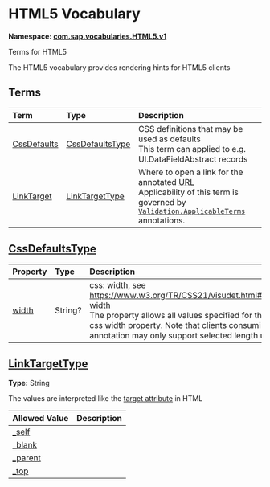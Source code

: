 # HTML5 Vocabulary
**Namespace: [com.sap.vocabularies.HTML5.v1](HTML5.xml)**

Terms for HTML5

The HTML5 vocabulary provides rendering hints for HTML5 clients


## Terms

Term|Type|Description
:---|:---|:----------
[CssDefaults](./HTML5.xml#L38:~:text=<Term%20Name="-,CssDefaults,-")|[CssDefaultsType](#CssDefaultsType)|<a name="CssDefaults"></a>CSS definitions that may be used as defaults<br>This term can applied to e.g. UI.DataFieldAbstract records
[LinkTarget](./HTML5.xml#L55:~:text=<Term%20Name="-,LinkTarget,-")|[LinkTargetType](#LinkTargetType)|<a name="LinkTarget"></a>Where to open a link for the annotated [URL](https://oasis-tcs.github.io/odata-vocabularies/vocabularies/Org.OData.Core.V1.html#IsURL)<br>Applicability of this term is governed by [`Validation.ApplicableTerms`](https://oasis-tcs.github.io/odata-vocabularies/vocabularies/Org.OData.Validation.V1.html#ApplicableTerms) annotations.

<a name="CssDefaultsType"></a>
## [CssDefaultsType](./HTML5.xml#L43:~:text=<ComplexType%20Name="-,CssDefaultsType,-")


Property|Type|Description
:-------|:---|:----------
[width](./HTML5.xml#L44:~:text=<ComplexType%20Name="-,CssDefaultsType,-")|String?|css: width, see https://www.w3.org/TR/CSS21/visudet.html#propdef-width<br>The property allows all values specified for the original css width property. Note that clients consuming this annotation may only support selected length units.

<a name="LinkTargetType"></a>
## [LinkTargetType](./HTML5.xml#L62:~:text=<TypeDefinition%20Name="-,LinkTargetType,-")
**Type:** String

The values are interpreted like the [target attribute](https://html.spec.whatwg.org/multipage/links.html#attr-hyperlink-target) in HTML

Allowed Value|Description
:------------|:----------
[_self](./HTML5.xml#L66:~:text=<TypeDefinition%20Name="-,LinkTargetType,-")|
[_blank](./HTML5.xml#L69:~:text=<TypeDefinition%20Name="-,LinkTargetType,-")|
[_parent](./HTML5.xml#L72:~:text=<TypeDefinition%20Name="-,LinkTargetType,-")|
[_top](./HTML5.xml#L75:~:text=<TypeDefinition%20Name="-,LinkTargetType,-")|
